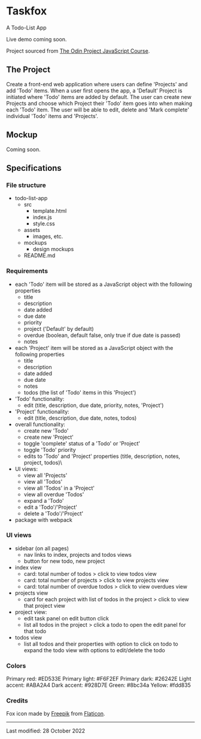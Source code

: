 # Taskfox
A Todo-List App

Live demo coming soon.

Project sourced from [The Odin Project JavaScript Course](https://www.theodinproject.com/lessons/node-path-javascript-todo-list).

## The Project
Create a front-end web application where users can define 'Projects' and add 'Todo' items. When a user first opens the app, a 'Default' Project is initiated where 'Todo' items are added by default. The user can create new Projects and choose which Project their 'Todo' item goes into when making each 'Todo' item. The user will be able to edit, delete and 'Mark complete' individual 'Todo' items and 'Projects'.

## Mockup
Coming soon.

## Specifications

### File structure
* todo-list-app
    * src
        * template.html
        * index.js
        * style.css
    * assets
        * images, etc.
    * mockups
        * design mockups
    * README.md

### Requirements
* each 'Todo' item will be stored as a JavaScript object with the following properties
    * title
    * description
    * date added
    * due date
    * priority
    * project ('Default' by default)
    * overdue (boolean, default false, only true if due date is passed)
    * notes
* each 'Project' item will be stored as a JavaScript object with the following properties
    * title
    * description
    * date added
    * due date
    * notes
    * todos (the list of 'Todo' items in this 'Project')
* 'Todo' functionality:
    * edit (title, description, due date, priority, notes, 'Project')
* 'Project' functionality:
    * edit (title, description, due date, notes, todos)
* overall functionality:
    * create new 'Todo'
    * create new 'Project'
    * toggle 'complete' status of a 'Todo' or 'Project'
    * toggle 'Todo' priority
    * edits to 'Todo' and 'Project' properties (title, description, notes, project, todos)\
* UI views:
    * view all 'Projects'
    * view all 'Todos'
    * view all 'Todos' in a 'Project'
    * view all overdue 'Todos'
    * expand a 'Todo'
    * edit a 'Todo'/'Project'
    * delete a 'Todo'/'Project'
* package with webpack

### UI views
* sidebar (on all pages)
    * nav links to index, projects and todos views
    * button for new todo, new project
* index view
    * card: total number of todos > click to view todos view
    * card: total number of projects > click to view projects view
    * card: total number of overdue todos > click to view overdues view
* projects view
    * card for each project with list of todos in the project > click to view that project view
* project view:
    * edit task panel on edit button click
    * list all todos in the project > click a todo to open the edit panel for that todo
* todos view
    * list all todos and their properties with option to click on todo to expand the todo view with options to edit/delete the todo

### Colors
Primary red: #ED533E
Primary light: #F6F2EF
Primary dark: #26242E
Light accent: #ABA2A4
Dark accent: #928D7E
Green: #8bc34a
Yellow: #fdd835


### Credits
Fox icon made by [Freepik](https://www.freepik.com) from [Flaticon](https://www.flaticon.com/).


--- 

Last modified: 28 October 2022